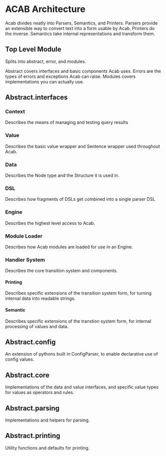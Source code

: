 # ACAB Architecture

Acab divides neatly into Parsers, Semantics, and Printers.
Parsers provide an extensible way to convert text into a form usable by Acab.
Printers do the inverse.
Semantics take internal representations and transform them.

## Top Level Module
Splits into abstract, error, and modules.

Abstract covers interfaces and basic components Acab uses.
Errors are the types of errors and exceptions Acab can raise.
Modules covers implementations you can actually use.

## Abstract.interfaces

### Context
Describes the means of managing and testing query results

### Value
Describes the basic value wrapper and Sentence wrapper used throughout Acab.

### Data
Describes the Node type and the Structure it is used in.

### DSL
Describes how fragments of DSLs get combined into a single parser DSL

### Engine
Describes the highest level access to Acab.

### Module Loader
Describes how Acab modules are loaded for use in an Engine.

### Handler System
Describes the core transition system and components.

#### Printing
Describes specific extensions of the transition system form, for turning internal data
into readable strings.

#### Semantic
Describes specific extensions of the transtion system form, for internal processing of 
values and data.


## Abstract.config
An extension of pythons built in ConfigParser, 
to enable declarative use of config values.

## Abstract.core
Implementations of the data and value interfaces,
and specific value types for values as operators and rules.

## Abstract.parsing
Implementations and helpers for parsing.

## Abstract.printing
Utility functions and defaults for printing.
